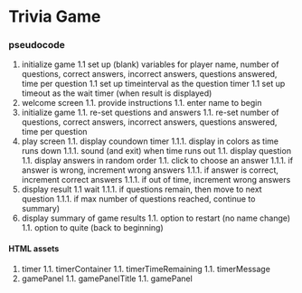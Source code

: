 # Trivia Game

### pseudocode
1. initialize game
    1.1 set up (blank) variables for player name, number of questions, correct answers, incorrect answers, questions answered, time per question
    1.1 set up timeinterval as the question timer
    1.1 set up timeout as the wait timer (when result is displayed)
1. welcome screen
1.1. provide instructions
1.1. enter name to begin
1. initialize game
1.1. re-set questions and answers
1.1. re-set number of questions, correct answers, incorrect answers, questions answered, time per question
1. play screen
1.1. display coundown timer
1.1.1. display in colors as time runs down
1.1.1. sound (and exit) when time runs out
1.1. display question
1.1. display answers in random order
1.1. click to choose an answer
1.1.1. if answer is wrong, increment wrong answers
1.1.1. if answer is correct, increment correct answers
1.1.1. if out of time, increment wrong answers
1. display result
1.1 wait
1.1.1. if questions remain, then move to next question
1.1.1. if max number of questions reached, continue to summary)
1. display summary of game results
1.1. option to restart (no name change)
1.1. option to quite (back to beginning)

#### HTML assets
1. timer
1.1. timerContainer
1.1. timerTimeRemaining
1.1. timerMessage
1. gamePanel
1.1. gamePanelTitle
1.1. gamePanel
